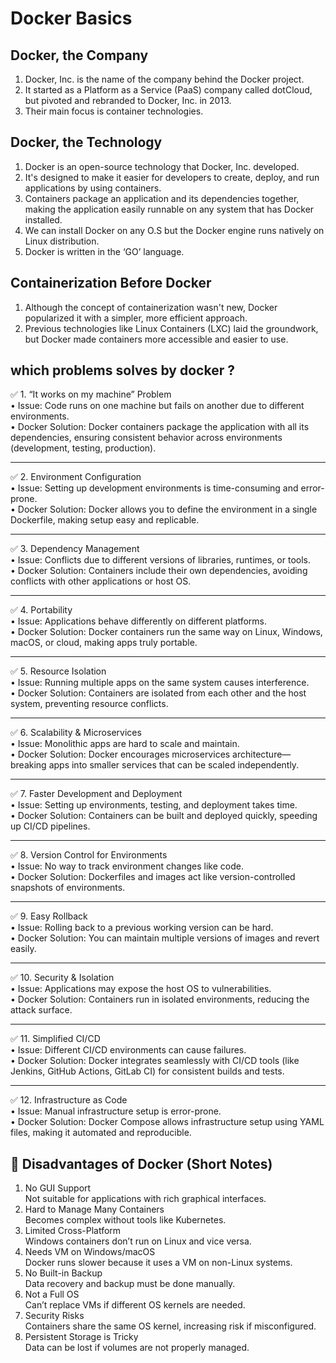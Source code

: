 # Docker Basics

## Docker, the Company
1.	Docker, Inc. is the name of the company behind the Docker project.  
2.	It started as a Platform as a Service (PaaS) company called dotCloud, but pivoted and rebranded to Docker, Inc. in 2013.  
3.	Their main focus is container technologies.  

## Docker, the Technology
1.	Docker is an open-source technology that Docker, Inc. developed.  
2.	It's designed to make it easier for developers to create, deploy, and run applications by using containers.  
3.	Containers package an application and its dependencies together, making the application easily runnable on any system that has Docker installed.  
4.	We can install Docker on any O.S but the Docker engine runs natively on Linux distribution.  
5.	Docker is written in the ‘GO’ language.  

## Containerization Before Docker
1.	Although the concept of containerization wasn't new, Docker popularized it with a simpler, more efficient approach.  
2.	Previous technologies like Linux Containers (LXC) laid the groundwork, but Docker made containers more accessible and easier to use.  

## which problems solves by docker ?

✅ 1. “It works on my machine” Problem  
•	Issue: Code runs on one machine but fails on another due to different environments.  
•	Docker Solution: Docker containers package the application with all its dependencies, ensuring consistent behavior across environments (development, testing, production).  
________________________________________  
✅ 2. Environment Configuration  
•	Issue: Setting up development environments is time-consuming and error-prone.  
•	Docker Solution: Docker allows you to define the environment in a single Dockerfile, making setup easy and replicable.  
________________________________________  
✅ 3. Dependency Management  
•	Issue: Conflicts due to different versions of libraries, runtimes, or tools.  
•	Docker Solution: Containers include their own dependencies, avoiding conflicts with other applications or host OS.  
________________________________________  
✅ 4. Portability  
•	Issue: Applications behave differently on different platforms.  
•	Docker Solution: Docker containers run the same way on Linux, Windows, macOS, or cloud, making apps truly portable.  
________________________________________  
✅ 5. Resource Isolation  
•	Issue: Running multiple apps on the same system causes interference.  
•	Docker Solution: Containers are isolated from each other and the host system, preventing resource conflicts.  
________________________________________  
✅ 6. Scalability & Microservices  
•	Issue: Monolithic apps are hard to scale and maintain.  
•	Docker Solution: Docker encourages microservices architecture—breaking apps into smaller services that can be scaled independently.  
________________________________________  
✅ 7. Faster Development and Deployment  
•	Issue: Setting up environments, testing, and deployment takes time.  
•	Docker Solution: Containers can be built and deployed quickly, speeding up CI/CD pipelines.  
________________________________________  
✅ 8. Version Control for Environments  
•	Issue: No way to track environment changes like code.  
•	Docker Solution: Dockerfiles and images act like version-controlled snapshots of environments.  
________________________________________  
✅ 9. Easy Rollback  
•	Issue: Rolling back to a previous working version can be hard.  
•	Docker Solution: You can maintain multiple versions of images and revert easily.  
________________________________________  
✅ 10. Security & Isolation  
•	Issue: Applications may expose the host OS to vulnerabilities.  
•	Docker Solution: Containers run in isolated environments, reducing the attack surface.  
________________________________________  
✅ 11. Simplified CI/CD  
•	Issue: Different CI/CD environments can cause failures.  
•	Docker Solution: Docker integrates seamlessly with CI/CD tools (like Jenkins, GitHub Actions, GitLab CI) for consistent builds and tests.  
________________________________________  
✅ 12. Infrastructure as Code  
•	Issue: Manual infrastructure setup is error-prone.  
•	Docker Solution: Docker Compose allows infrastructure setup using YAML files, making it automated and reproducible.  

## 🚫 Disadvantages of Docker (Short Notes)
1.	No GUI Support  
Not suitable for applications with rich graphical interfaces.  
2.	Hard to Manage Many Containers  
Becomes complex without tools like Kubernetes.  
3.	Limited Cross-Platform  
Windows containers don’t run on Linux and vice versa.  
4.	Needs VM on Windows/macOS  
Docker runs slower because it uses a VM on non-Linux systems.  
5.	No Built-in Backup  
Data recovery and backup must be done manually.  
6.	Not a Full OS  
Can’t replace VMs if different OS kernels are needed.  
7.	Security Risks  
Containers share the same OS kernel, increasing risk if misconfigured.  
8.	Persistent Storage is Tricky  
Data can be lost if volumes are not properly managed.  
